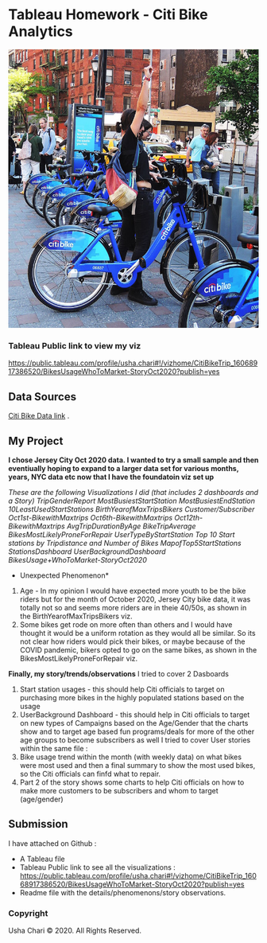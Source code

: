 # Tableau Homework - Citi Bike Analytics
![Citi-Bikes](Images/citi-bike-station-bikes.jpg)


### Tableau Public link to view my viz
https://public.tableau.com/profile/usha.chari#!/vizhome/CitiBikeTrip_16068917386520/BikesUsageWhoToMarket-StoryOct2020?publish=yes


## Data Sources
[Citi Bike Data link](https://www.citibikenyc.com/system-data) .


## My Project

**I chose Jersey City Oct 2020 data.  I wanted to try a small sample and then eventiually hoping to expand to a larger data set for various months, years, NYC data etc now that I have the foundatoin viz set up** 

*These are the following Visualizations I did (that includes 2 dashboards and a Story)
TripGenderReport
MostBusiestStartStation
MostBusiestEndStation
10LeastUsedStartStations
BirthYearofMaxTripsBikers
Customer/Subscriber
Oct1st-BikewithMaxtrips
Oct6th-BikewithMaxtrips
Oct12th-BikewithMaxtrips
AvgTripDurationByAge
BikeTripAverage
BikesMostLikelyProneForRepair
UserTypeByStartStation
Top 10 Start stations by Tripdistance and Number of Bikes
MapofTop5StartStations
StationsDashboard
UserBackgroundDashboard
BikesUsage+WhoToMarket-StoryOct2020* 

* Unexpected Phenomenon*
1. Age - In my opinion I would have expected more youth to be the bike riders but for the month of October 2020, Jersey City bike data, it was totally not so and seems more riders are in theie 40/50s, as shown in the BirthYearofMaxTripsBikers viz.
2. Some  bikes get rode on more often than others and I would have thought it would be a uniform rotation as they would all be similar.  So its not clear how riders would pick their bikes, or maybe because of the COVID pandemic, bikers opted to go on the same bikes,  as shown in the BikesMostLikelyProneForRepair viz.


**Finally, my story/trends/observations**
I tried to cover 2 Dasboards
1. Start station usages - this should help Citi officials to target on purchasing more bikes in the highly populated stations based on the usage
2.  UserBackground Dashboard - this should help in Citi officials to target on new types of Campaigns based on the Age/Gender that the charts show and to target age based fun programs/deals for more of the other age groups to become subscribers as well
I tried to cover User stories within the same file :
1. Bike usage trend within the month (with weekly data) on what bikes were most used and then a final summary to show the most used bikes, so the Citi officials can finfd what to repair.
2. Part 2 of the story shows some charts to help Citi officials on how to make more customers to be subscribers and whom to target (age/gender)



## Submission 
I have attached on Github :
- A Tableau file
- Tableau Public link to see all the visualizations :
https://public.tableau.com/profile/usha.chari#!/vizhome/CitiBikeTrip_16068917386520/BikesUsageWhoToMarket-StoryOct2020?publish=yes
- Readme file with the details/phenomenons/story observations.



### Copyright

Usha Chari © 2020. All Rights Reserved.
